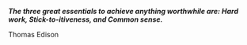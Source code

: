 _**The three great essentials to achieve anything worthwhile are: Hard work, Stick-to-itiveness, and Common sense.**_

Thomas Edison